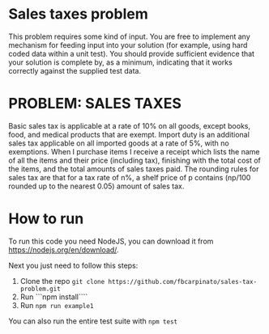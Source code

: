 # Sales taxes problem
This problem requires some kind of input. You are free to implement any mechanism for feeding input into your solution (for example, using hard coded data within a unit test). You should provide sufficient evidence that your solution is complete by, as a minimum, indicating that it works correctly against the supplied test data.

# PROBLEM: SALES TAXES
Basic sales tax is applicable at a rate of 10% on all goods, except books, food, and medical products that are exempt. Import duty is an additional sales tax applicable on all imported goods at a rate of 5%, with no exemptions.
When I purchase items I receive a receipt which lists the name of all the items and their price (including tax), finishing with the total cost of the items, and the total amounts of sales taxes paid. The rounding rules for sales tax are that for a tax rate of n%, a shelf price of p contains (np/100 rounded up to the nearest 0.05) amount of sales tax.

# How to run

To run this code you need NodeJS, you can download it from https://nodejs.org/en/download/.

Next you just need to follow this steps:

1. Clone the repo ```git clone https://github.com/fbcarpinato/sales-tax-problem.git```
1. Run ```npm install````
3. Run ```npm run example1```

You can also run the entire test suite with ```npm test```